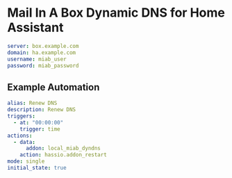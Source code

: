 # Mail In A Box Dynamic DNS for Home Assistant

```yaml
server: box.example.com
domain: ha.example.com
username: miab_user
password: miab_password
```

## Example Automation
```yaml
alias: Renew DNS
description: Renew DNS
triggers:
  - at: "00:00:00"
    trigger: time
actions:
  - data:
      addon: local_miab_dyndns
    action: hassio.addon_restart
mode: single
initial_state: true
```
